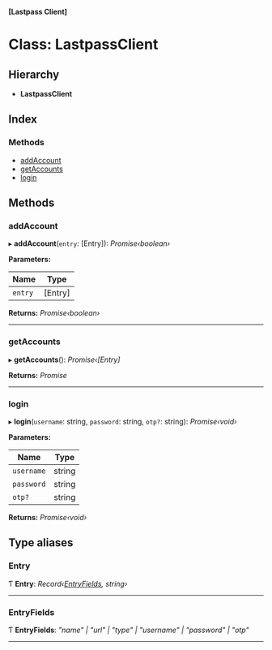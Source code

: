 **[Lastpass Client]**

# Class: LastpassClient

## Hierarchy

- **LastpassClient**

## Index

### Methods

- [addAccount](README.md#addaccount)
- [getAccounts](README.md#getaccounts)
- [login](README.md#login)

## Methods

### addAccount

▸ **addAccount**(`entry`: [Entry]): _Promise‹boolean›_

**Parameters:**

| Name    | Type    |
| ------- | ------- |
| `entry` | [Entry] |

**Returns:** _Promise‹boolean›_

---

### getAccounts

▸ **getAccounts**(): _Promise‹[Entry]_

**Returns:** _Promise_

---

### login

▸ **login**(`username`: string, `password`: string, `otp?`: string): _Promise‹void›_

**Parameters:**

| Name       | Type   |
| ---------- | ------ |
| `username` | string |
| `password` | string |
| `otp?`     | string |

**Returns:** _Promise‹void›_

## Type aliases

### Entry

Ƭ **Entry**: _Record‹[EntryFields](README.md#entryfields), string›_

---

### EntryFields

Ƭ **EntryFields**: _"name" | "url" | "type" | "username" | "password" | "otp"_

---

